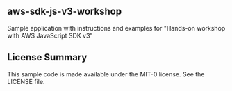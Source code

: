 ## aws-sdk-js-v3-workshop

Sample application with instructions and examples for "Hands-on workshop with AWS JavaScript SDK v3"

## License Summary

This sample code is made available under the MIT-0 license. See the LICENSE file.

